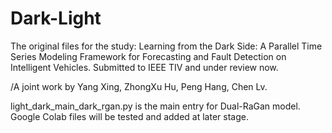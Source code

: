 # Dark-Light
The original files for the study: Learning from the Dark Side: A Parallel Time Series Modeling Framework for Forecasting and Fault Detection on Intelligent Vehicles. Submitted to IEEE TIV and under review now. 

/A joint work by Yang Xing, ZhongXu Hu, Peng Hang, Chen Lv. 

light_dark_main_dark_rgan.py is the main entry for Dual-RaGan model. Google Colab files will be tested and added at later stage.
